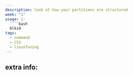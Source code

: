 ```yaml
---
description: look at how your partitions are structured
week: "1"
usage: |-
  ````bash 
  blkid
tags:
  - command
  - CS3
  - linuxTuning
---
```

## extra info:
